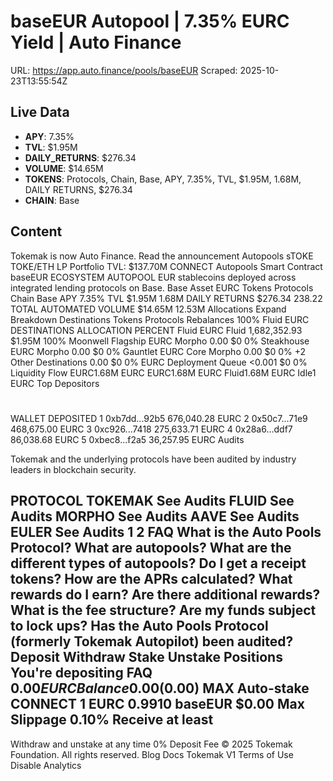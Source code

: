 # baseEUR Autopool | 7.35% EURC Yield | Auto Finance

URL: https://app.auto.finance/pools/baseEUR
Scraped: 2025-10-23T13:55:54Z

## Live Data

- **APY**: 7.35%
- **TVL**: $1.95M
- **DAILY_RETURNS**: $276.34
- **VOLUME**: $14.65M
- **TOKENS**: Protocols, Chain, Base, APY, 7.35%, TVL, $1.95M, 1.68M, DAILY RETURNS, $276.34
- **CHAIN**: Base

## Content

Tokemak is now Auto Finance.
Read the announcement
Autopools
sTOKE
TOKE/ETH
LP
Portfolio
TVL:
$137.70M
CONNECT
Autopools
Smart Contract
baseEUR
ECOSYSTEM AUTOPOOL
EUR stablecoins deployed across integrated lending protocols on Base.
Base Asset
EURC
Tokens
Protocols
Chain
Base
APY
7.35%
TVL
$1.95M
1.68M
DAILY RETURNS
$276.34
238.22
TOTAL AUTOMATED VOLUME
$14.65M
12.53M
Allocations
Expand
Breakdown
Destinations
Tokens
Protocols
Rebalances
100%
Fluid EURC
DESTINATIONS
ALLOCATION
PERCENT
Fluid EURC
Fluid
1,682,352.93
$1.95M
100%
Moonwell Flagship EURC
Morpho
0.00
$0
0%
Steakhouse EURC
Morpho
0.00
$0
0%
Gauntlet EURC Core
Morpho
0.00
$0
0%
+2
Other Destinations
0.00
$0
0%
EURC
Deployment Queue
<0.001
$0
0%
Liquidity Flow
EURC1.68M EURC
EURC1.68M EURC
Fluid1.68M EURC
Idle1 EURC
Top Depositors
#
WALLET
DEPOSITED
1
0xb7dd...92b5
676,040.28 EURC
2
0x50c7...71e9
468,675.00 EURC
3
0xc926...7418
275,633.71 EURC
4
0x28a6...ddf7
86,038.68 EURC
5
0xbec8...f2a5
36,257.95 EURC
Audits

Tokemak and the underlying protocols have been audited by industry leaders in blockchain security.

PROTOCOL
TOKEMAK
See Audits
FLUID
See Audits
MORPHO
See Audits
AAVE
See Audits
EULER
See Audits
1
2
FAQ
What is the Auto Pools Protocol?
What are autopools?
What are the different types of autopools?
Do I get a receipt tokens?
How are the APRs calculated?
What rewards do I earn?
Are there additional rewards?
What is the fee structure?
Are my funds subject to lock ups?
Has the Auto Pools Protocol (formerly Tokemak Autopilot) been audited?
Deposit
Withdraw
Stake
Unstake
Positions
You're depositing
FAQ
$0.00
EURC
Balance 0.00
($0.00)
MAX
Auto-stake
CONNECT
1 EURC
0.9910 baseEUR
$0.00
Max Slippage
0.10%
Receive at least
-
Withdraw and unstake at any time
0% Deposit Fee
© 2025 Tokemak Foundation. All rights reserved.
Blog
Docs
Tokemak V1
Terms of Use
Disable Analytics